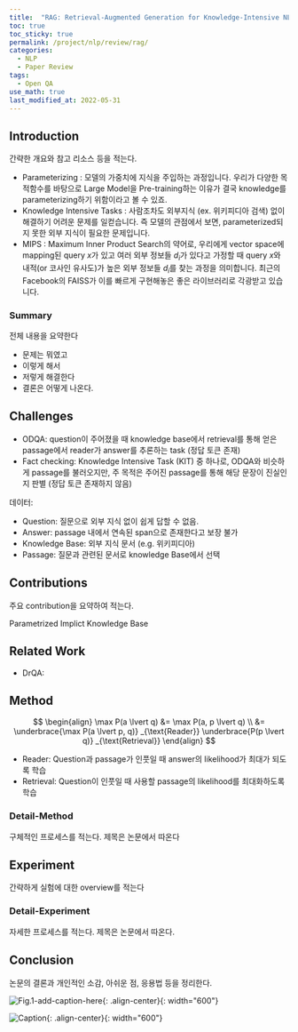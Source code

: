 ```yaml
---
title:  "RAG: Retrieval-Augmented Generation for Knowledge-Intensive NLP Tasks review"
toc: true
toc_sticky: true
permalink: /project/nlp/review/rag/
categories:
  - NLP
  - Paper Review
tags:
  - Open QA
use_math: true
last_modified_at: 2022-05-31
---
```


## Introduction

간략한 개요와 참고 리소스 등을 적는다.

- Parameterizing : 모델의 가중치에 지식을 주입하는 과정입니다. 우리가 다양한 목적함수를 바탕으로 Large Model을 Pre-training하는 이유가 결국 knowledge를 parameterizing하기 위함이라고 볼 수 있죠.
- Knowledge Intensive Tasks : 사람조차도 외부지식 (ex. 위키피디아 검색) 없이 해결하기 어려운 문제를 일컫습니다. 즉 모델의 관점에서 보면, parameterized되지 못한 외부 지식이 필요한 문제입니다.
- MIPS : Maximum Inner Product Search의 약어로, 우리에게 vector space에 mapping된 query $x$가 있고 여러 외부 정보들 $d _i$가 있다고 가정할 때 query $x$와 내적(or 코사인 유사도)가 높은 외부 정보들 $d _i$를 찾는 과정을 의미합니다. 최근의 Facebook의 FAISS가 이를 빠르게 구현해놓은 좋은 라이브러리로 각광받고 있습니다.

### Summary

전체 내용을 요약한다

- 문제는 뭐였고
- 이렇게 해서
- 저렇게 해결한다
- 결론은 어떻게 나온다.

## Challenges

- ODQA: question이 주어졌을 때 knowledge base에서 retrieval를 통해 얻은 passage에서 reader가 answer를 추론하는 task (정답 토큰 존재)
- Fact checking: Knowledge Intensive Task (KIT) 중 하나로, ODQA와 비슷하게 passage를 불러오지만, 주 목적은 주어진 passage를 통해 해당 문장이 진실인지 판별 (정답 토큰 존재하지 않음)

데이터:
- Question: 질문으로 외부 지식 없이 쉽게 답할 수 없음.
- Answer: passage 내에서 연속된 span으로 존재한다고 보장 불가
- Knowledge Base: 외부 지식 문서 (e.g. 위키피디아)
- Passage: 질문과 관련된 문서로 knowledge Base에서 선택



## Contributions

주요 contribution을 요약하여 적는다.

Parametrized Implict Knowledge Base

## Related Work

- DrQA: 

## Method

$$
\begin{align}
\max P(a \lvert q) &= \max P(a, p \lvert q) \\
&= \underbrace{\max P(a \lvert p, q)} _{\text{Reader}} \underbrace{P(p \lvert q)} _{\text{Retrieval}}
\end{align}
$$

- Reader: Question과 passage가 인풋일 때 answer의 likelihood가 최대가 되도록 학습
- Retrieval: Question이 인풋일 때 사용할 passage의 likelihood를 최대화하도록 학습


### Detail-Method

구체적인 프로세스를 적는다.
제목은 논문에서 따온다

## Experiment

간략하게 실험에 대한 overview를 적는다

### Detail-Experiment

자세한 프로세스를 적는다.
제목은 논문에서 따온다.

## Conclusion

논문의 결론과 개인적인 소감, 아쉬운 점, 응용법 등을 정리한다.

![Fig.1-add-caption-here]({{site.url}}{{site.baseurl}}/assets/posts/CATEGORY/POST-NAME-Fig.1.png){: .align-center}{: width="600"}

![Caption](URL){: .align-center}{: width="600"}

